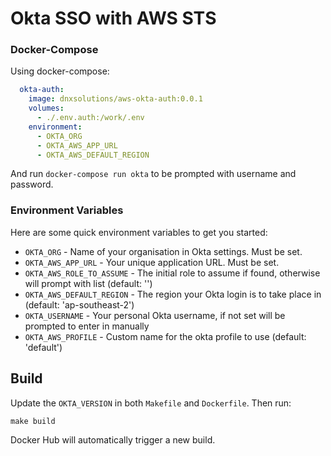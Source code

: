 # Okta SSO with AWS STS

### Docker-Compose
Using docker-compose:

```yaml
  okta-auth:
    image: dnxsolutions/aws-okta-auth:0.0.1
    volumes:
      - ./.env.auth:/work/.env
    environment:
      - OKTA_ORG
      - OKTA_AWS_APP_URL
      - OKTA_AWS_DEFAULT_REGION
```

And run `docker-compose run okta` to be prompted with username and password.

### Environment Variables
Here are some quick environment variables to get you started:

- `OKTA_ORG` - Name of your organisation in Okta settings. Must be set.
- `OKTA_AWS_APP_URL` - Your unique application URL. Must be set.
- `OKTA_AWS_ROLE_TO_ASSUME` - The initial role to assume if found, otherwise will prompt  with list (default: '')
- `OKTA_AWS_DEFAULT_REGION` - The region your Okta login is to take place in (default: 'ap-southeast-2')
- `OKTA_USERNAME` - Your personal Okta username, if not set will be prompted to enter in manually
- `OKTA_AWS_PROFILE` - Custom name for the okta profile to use (default: 'default')

## Build
Update the `OKTA_VERSION` in both `Makefile` and `Dockerfile`. Then run:

    make build

Docker Hub will automatically trigger a new build.